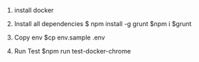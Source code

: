 1. install docker

2. Install all dependencies
$ npm install -g grunt
$npm i
$grunt 

3. Copy env
$cp env.sample .env

4. Run Test
$npm run test-docker-chrome